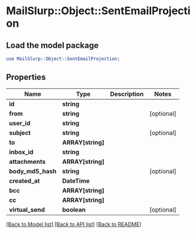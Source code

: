 # MailSlurp::Object::SentEmailProjection

## Load the model package
```perl
use MailSlurp::Object::SentEmailProjection;
```

## Properties
Name | Type | Description | Notes
------------ | ------------- | ------------- | -------------
**id** | **string** |  | 
**from** | **string** |  | [optional] 
**user_id** | **string** |  | 
**subject** | **string** |  | [optional] 
**to** | **ARRAY[string]** |  | 
**inbox_id** | **string** |  | 
**attachments** | **ARRAY[string]** |  | 
**body_md5_hash** | **string** |  | [optional] 
**created_at** | **DateTime** |  | 
**bcc** | **ARRAY[string]** |  | 
**cc** | **ARRAY[string]** |  | 
**virtual_send** | **boolean** |  | [optional] 

[[Back to Model list]](../README#documentation-for-models) [[Back to API list]](../README#documentation-for-api-endpoints) [[Back to README]](../README)


